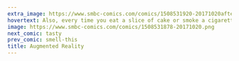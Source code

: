 ```yaml
---
extra_image: https://www.smbc-comics.com/comics/1508531920-20171020after.png
hovertext: Also, every time you eat a slice of cake or smoke a cigarette, Death takes a big jump forward!
image: https://www.smbc-comics.com/comics/1508531878-20171020.png
next_comic: tasty
prev_comic: smell-this
title: Augmented Reality
---
```


